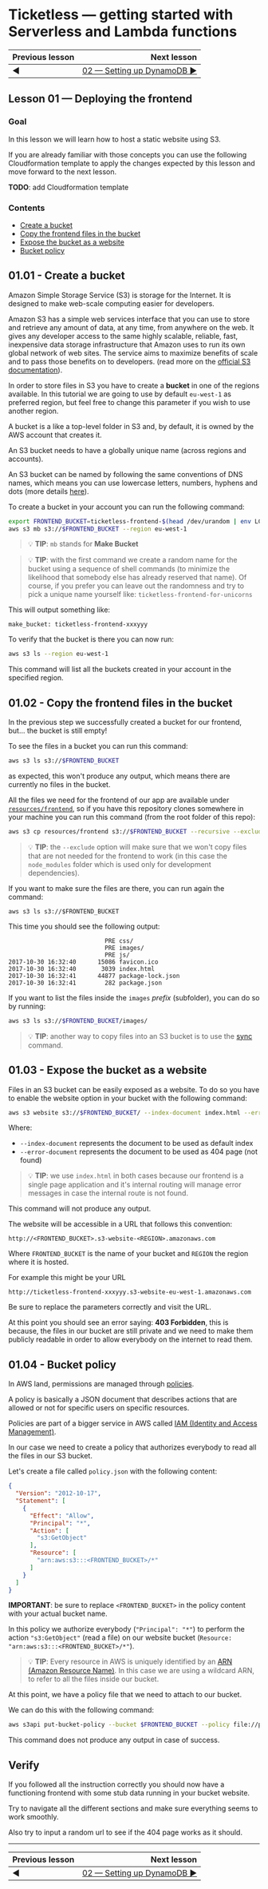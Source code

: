 # Ticketless — getting started with Serverless and Lambda functions

| Previous lesson  | Next lesson      |
| :--------------- | ---------------: |
| ◀︎               | [02 — Setting up DynamoDB ▶︎](../02-setting-up-dynamodb) |

## Lesson 01 — Deploying the frontend


### Goal

In this lesson we will learn how to host a static website using S3.

If you are already familiar with those concepts you can use the following Cloudformation template to apply the changes expected by this lesson and move forward to the next lesson.

**TODO**: add Cloudformation template


### Contents

- [Create a bucket](#0101---create-a-bucket)
- [Copy the frontend files in the bucket](#0102---copy-the-frontend-files-in-the-bucket)
- [Expose the bucket as a website](#0103---expose-the-bucket-as-a-website)
- [Bucket policy](#0104---bucket-policy)


## 01.01 - Create a bucket

Amazon Simple Storage Service (S3) is storage for the Internet. It is designed to make web-scale computing easier for developers.

Amazon S3 has a simple web services interface that you can use to store and retrieve any amount of data, at any time, from anywhere on the web. It gives any developer access to the same highly scalable, reliable, fast, inexpensive data storage infrastructure that Amazon uses to run its own global network of web sites. The service aims to maximize benefits of scale and to pass those benefits on to developers. (read more on the [official S3 documentation](http://docs.aws.amazon.com/AmazonS3/latest/dev/Welcome.html)).

In order to store files in S3 you have to create a **bucket** in one of the regions available. In this tutorial we are going to use by default `eu-west-1` as preferred region, but feel free to change this parameter if you wish to use another region.

A bucket is a like a top-level folder in S3 and, by default, it is owned by the AWS account that creates it.

An S3 bucket needs to have a globally unique name (across regions and accounts).

An S3 bucket can be named by following the same conventions of DNS names, which means you can use lowercase letters, numbers, hyphens and dots (more details [here](http://docs.aws.amazon.com/AmazonS3/latest/dev/BucketRestrictions.html)).

To create a bucket in your account you can run the following command:

```bash
export FRONTEND_BUCKET=ticketless-frontend-$(head /dev/urandom | env LC_CTYPE=C tr -cd 'a-z0-9' | head -c 6)
aws s3 mb s3://$FRONTEND_BUCKET --region eu-west-1
```

> 💡 **TIP**: `mb` stands for **Make Bucket**

> 💡 **TIP**: with the first command we create a random name for the bucket using a sequence of shell commands (to minimize the likelihood that somebody else has already reserved that name). Of course, if you prefer you can leave out the randomness and try to pick a unique name yourself like: `ticketless-frontend-for-unicorns`

This will output something like:

```
make_bucket: ticketless-frontend-xxxyyy
```

To verify that the bucket is there you can now run:

```bash
aws s3 ls --region eu-west-1
```

This command will list all the buckets created in your account in the specified region.


## 01.02 - Copy the frontend files in the bucket

In the previous step we successfully created a bucket for our frontend, but... the bucket is still empty!

To see the files in a bucket you can run this command:

```bash
aws s3 ls s3://$FRONTEND_BUCKET
```

as expected, this won't produce any output, which means there are currently no files in the bucket.

All the files we need for the frontend of our app are available under [`resources/frontend`](../../resources/frontend), so if you have this repository clones somewhere in your machine you can run this command (from the root folder of this repo):

```bash
aws s3 cp resources/frontend s3://$FRONTEND_BUCKET --recursive --exclude 'node_modules/*'
```

> 💡 **TIP**: the `--exclude` option will make sure that we won't copy files that are not needed for the frontend to work (in this case the `node_modules` folder which is used only for development dependencies).

If you want to make sure the files are there, you can run again the command:

```
aws s3 ls s3://$FRONTEND_BUCKET
```

This time you should see the following output:

```
                           PRE css/
                           PRE images/
                           PRE js/
2017-10-30 16:32:40      15086 favicon.ico
2017-10-30 16:32:40       3039 index.html
2017-10-30 16:32:41      44877 package-lock.json
2017-10-30 16:32:41        282 package.json
```

If you want to list the files inside the `images` *prefix* (subfolder), you can do so by running:

```bash
aws s3 ls s3://$FRONTEND_BUCKET/images/
```

> 💡 **TIP**: another way to copy files into an S3 bucket is to use the [sync](http://docs.aws.amazon.com/cli/latest/reference/s3/sync.html) command.


## 01.03 - Expose the bucket as a website

Files in an S3 bucket can be easily exposed as a website. To do so you have to enable the website option in your bucket with the following command:

```bash
aws s3 website s3://$FRONTEND_BUCKET/ --index-document index.html --error-document index.html
```

Where:

- `--index-document` represents the document to be used as default index
- `--error-document` represents the document to be used as 404 page (not found)

> 💡 **TIP**: we use `index.html` in both cases because our frontend is a single page application and it's internal routing will manage error messages in case the internal route is not found.

This command will not produce any output.

The website will be accessible in a URL that follows this convention:

```
http://<FRONTEND_BUCKET>.s3-website-<REGION>.amazonaws.com
```

Where `FRONTEND_BUCKET` is the name of your bucket and `REGION` the region where it is hosted.

For example this might be your URL

```
http://ticketless-frontend-xxxyyy.s3-website-eu-west-1.amazonaws.com
```

Be sure to replace the parameters correctly and visit the URL.

At this point you should see an error saying: **403 Forbidden**, this is because, the files in our bucket are still private and we need to make them publicly readable in order to allow everybody on the internet to read them.


## 01.04 - Bucket policy

In AWS land, permissions are managed through [policies](http://docs.aws.amazon.com/IAM/latest/UserGuide/access_policies.html).

A policy is basically a JSON document that describes actions that are allowed or not for specific users on specific resources.

Policies are part of a bigger service in AWS called [IAM (Identity and Access Management)](https://aws.amazon.com/iam/).

In our case we need to create a policy that authorizes everybody to read all the files in our S3 bucket.

Let's create a file called `policy.json` with the following content:

```json
{
  "Version": "2012-10-17",
  "Statement": [
    {
      "Effect": "Allow",
      "Principal": "*",
      "Action": [
        "s3:GetObject"
      ],
      "Resource": [
        "arn:aws:s3:::<FRONTEND_BUCKET>/*"
      ]
    }
  ]
}
```

**IMPORTANT**: be sure to replace `<FRONTEND_BUCKET>` in the policy content with your actual bucket name.

In this policy we authorize everybody (`"Principal": "*"`) to perform the action `"s3:GetObject"` (read a file) on our website bucket (`Resource: "arn:aws:s3:::<FRONTEND_BUCKET>/*"`).

> 💡 **TIP**: Every resource in AWS is uniquely identified by an [ARN (Amazon Resource Name)](http://docs.aws.amazon.com/general/latest/gr/aws-arns-and-namespaces.html). In this case we are using a wildcard ARN, to refer to all the files inside our bucket.

At this point, we have a policy file that we need to attach to our bucket.

We can do this with the following command:

```bash
aws s3api put-bucket-policy --bucket $FRONTEND_BUCKET --policy file://policy.json
```

This command does not produce any output in case of success.


## Verify

If you followed all the instruction correctly you should now have a functioning frontend with some stub data running in your bucket website.

Try to navigate all the different sections and make sure everything seems to work smoothly.

Also try to input a random url to see if the 404 page works as it should.

---

| Previous lesson  | Next lesson      |
| :--------------- | ---------------: |
| ◀︎               | [02 — Setting up DynamoDB ▶︎](../02-setting-up-dynamodb) |
